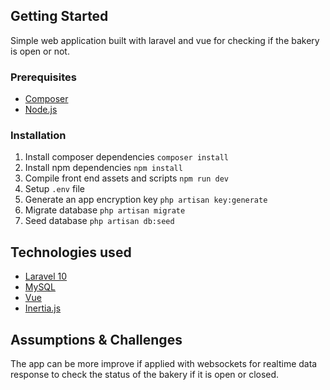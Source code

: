 ## Getting Started

Simple web application built with laravel and vue for checking if the bakery is open or not.

### Prerequisites

* [Composer](https://getcomposer.org/)
* [Node.js](https://nodejs.org)

### Installation

1. Install composer dependencies ```composer install```
2. Install npm dependencies ```npm install```
3. Compile front end assets and scripts ```npm run dev```
4. Setup ```.env``` file
5. Generate an app encryption key ```php artisan key:generate```
6. Migrate database ```php artisan migrate```
7. Seed database ```php artisan db:seed```

## Technologies used
* [Laravel 10](https://laravel.com/)
* [MySQL](https://www.mysql.com/)
* [Vue](https://vuejs.org/)
* [Inertia.js](https://inertiajs.com/)


## Assumptions & Challenges

The app can be more improve if applied with websockets for realtime data response to check the status of the bakery if it is open or closed.
